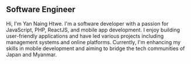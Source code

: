 Software Engineer
-----------------

Hi, I'm Yan Naing Htwe. I'm a software developer with a passion for JavaScript, PHP, ReactJS, and mobile app development. I enjoy building user-friendly applications and have led various projects including management systems and online platforms. Currently, I'm enhancing my skills in mobile development and aiming to bridge the tech communities of Japan and Myanmar.
